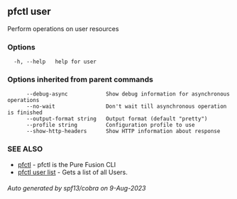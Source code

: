 ## pfctl user

Perform operations on user resources

### Options

```
  -h, --help   help for user
```

### Options inherited from parent commands

```
      --debug-async            Show debug information for asynchronous operations
      --no-wait                Don't wait till asynchronous operation is finished
      --output-format string   Output format (default "pretty")
      --profile string         Configuration profile to use
      --show-http-headers      Show HTTP information about response
```

### SEE ALSO

* [pfctl](pfctl.md)	 - pfctl is the Pure Fusion CLI
* [pfctl user list](pfctl_user_list.md)	 - Gets a list of all Users.

###### Auto generated by spf13/cobra on 9-Aug-2023
